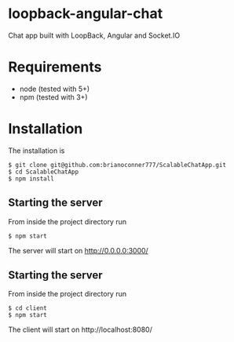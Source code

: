 # loopback-angular-chat

Chat app built with LoopBack, Angular and Socket.IO

# Requirements

- node (tested with 5+)
- npm (tested with 3+)

# Installation

The installation is

    $ git clone git@github.com:brianoconner777/ScalableChatApp.git
    $ cd ScalableChatApp
    $ npm install


## Starting the server

From inside the project directory run

    $ npm start

The server will start on http://0.0.0.0:3000/

## Starting the server

From inside the project directory run

    $ cd client
    $ npm start

The client will start on http://localhost:8080/
